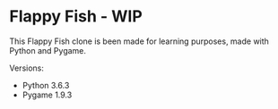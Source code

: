 # Flappy Fish - WIP
This Flappy Fish clone is been made for learning purposes, made with Python and Pygame.

Versions:
  - Python 3.6.3
  - Pygame 1.9.3
